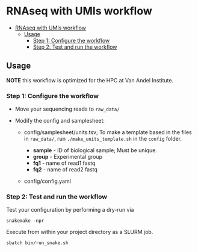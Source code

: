 # RNAseq with UMIs workflow

* [RNAseq with UMIs workflow](#rnaseq-with-umis-workflow)
   * [Usage](#usage)
      * [Step 1: Configure the workflow](#step-1-configure-the-workflow)
      * [Step 2: Test and run the workflow](#step-2-test-and-run-the-workflow)

## Usage

**NOTE** this workflow is optimized for the HPC at Van Andel Institute.


### Step 1: Configure the workflow
* Move your sequencing reads to `raw_data/`

* Modify the config and samplesheet:
  * config/samplesheet/units.tsv; To make a template based in the files in `raw_data/`, run `./make_units_template.sh` in the `config` folder.
    * **sample**        - ID of biological sample; Must be unique.
    * **group**         - Experimental group 
    * **fq1**           - name of read1 fastq
    * **fq2**           - name of read2 fastq

  * config/config.yaml


### Step 2: Test and run the workflow
Test your configuration by performing a dry-run via

```
snakemake -npr
```

Execute from within your project directory as a SLURM job.

```
sbatch bin/run_snake.sh
```
